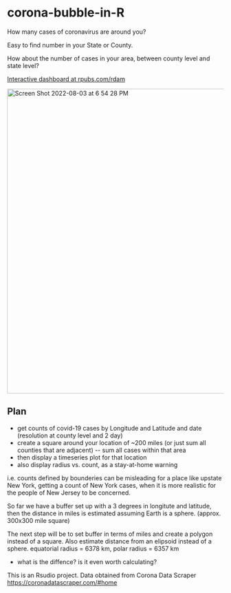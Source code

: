 # corona-bubble-in-R
How many cases of coronavirus are around you? 

Easy to find number in your State or County.

How about the number of cases in your area, between county level and state level?

[Interactive dashboard at rpubs.com/rdam](rpubs.com/rdam/covid_baton_rouge)

<img width="709" alt="Screen Shot 2022-08-03 at 6 54 28 PM" src="https://user-images.githubusercontent.com/15580867/182733180-be675818-d749-452a-a7df-e1044f3736f5.png">

## Plan
 - get counts of covid-19 cases by Longitude and Latitude and date (resolution at county level and 2 day)
 - create a square around your location of ~200 miles (or just sum all counties that are adjacent)
 -- sum all cases within that area
 - then display a timeseries plot for that location
 - also display radius vs. count, as a stay-at-home warning

i.e. counts defined by bounderies can be misleading for a place like upstate New York, getting a count of New York cases, when it is more realistic for the people of New Jersey to be concerned.

So far we have a buffer set up with a 3 degrees in longitute and latitude, then the distance in miles is estimated assuming Earth is a sphere. (approx. 300x300 mile square)

The next step will be to set buffer in terms of miles and create a polygon instead of a square. 
Also estimate distance from an elipsoid instead of a sphere. equatorial radius = 6378 km, polar radius = 6357 km
 - what is the diffence? is it even worth calculating?



This is an Rsudio project.
Data obtained from Corona Data Scraper 
https://coronadatascraper.com/#home
